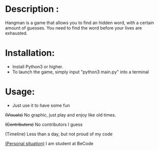 # Description :
Hangman is a game that allows you to find an hidden word, with a certain amount of guesses.
You need to find the word before your lives are exhausted.

# Installation: 
* Install Python3 or higher.
* To launch the game, simply input "python3 main.py" into a terminal

# Usage:
* Just use it to have some fun

~~(Visuals)~~
No graphic, just play and enjoy like old times.

~~(Contributors)~~
No contributors I guess

(Timeline)
Less than a day, but not proud of my code

<ins>(Personal situation)</ins>
I am student at BeCode
